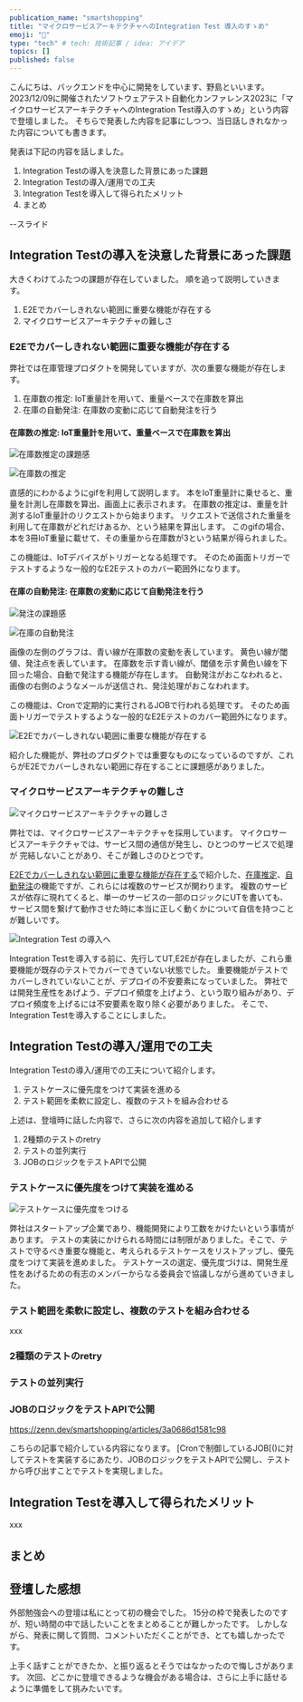 ```yaml
---
publication_name: "smartshopping"
title: "マイクロサービスアーキテクチャへのIntegration Test 導入のすゝめ"
emoji: "🎤"
type: "tech" # tech: 技術記事 / idea: アイデア
topics: []
published: false
---
```


こんにちは、バックエンドを中心に開発をしています、野島といいます。
2023/12/09に開催されたソフトウェアテスト自動化カンファレンス2023に「マイクロサービスアーキテクチャへのIntegration Test導入のすゝめ」という内容で登壇しました。
そちらで発表した内容を記事にしつつ、当日話しきれなかった内容についても書きます。

発表は下記の内容を話しました。

1. Integration Testの導入を決意した背景にあった課題
1. Integration Testの導入/運用での工夫
1. Integration Testを導入して得られたメリット
1. まとめ

--スライド

## Integration Testの導入を決意した背景にあった課題

大きくわけてふたつの課題が存在していました。
順を追って説明していきます。

1. E2Eでカバーしきれない範囲に重要な機能が存在する
1. マイクロサービスアーキテクチャの難しさ

### E2Eでカバーしきれない範囲に重要な機能が存在する

弊社では在庫管理プロダクトを開発していますが、次の重要な機能が存在します。

1. 在庫数の推定: IoT重量計を用いて、重量ベースで在庫数を算出
1. 在庫の自動発注: 在庫数の変動に応じて自動発注を行う

#### 在庫数の推定: IoT重量計を用いて、重量ベースで在庫数を算出

![在庫数推定の課題感](/images/IT-kadai-subscription.png)

![在庫数の推定](/images/subscription-description.gif)

直感的にわかるようにgifを利用して説明します。
本をIoT重量計に乗せると、重量を計測し在庫数を算出、画面上に表示されます。 
在庫数の推定は、重量を計測するIoT重量計のリクエストから始まります。
リクエストで送信された重量を利用して在庫数がどれだけあるか、という結果を算出します。
このgifの場合、本を3冊IoT重量に載せて、その重量から在庫数が3という結果が得られました。

この機能は、IoTデバイスがトリガーとなる処理です。
そのため画面トリガーでテストするような一般的なE2Eテストのカバー範囲外になります。

#### 在庫の自動発注: 在庫数の変動に応じて自動発注を行う

![発注の課題感](/images/it-kadai-order.png)

![在庫の自動発注](/images/order-description.png)

画像の左側のグラフは、青い線が在庫数の変動を表しています。
黄色い線が閾値、発注点を表しています。
在庫数を示す青い線が、閾値を示す黄色い線を下回った場合、自動で発注する機能が存在します。
自動発注がおこなわれると、画像の右側のようなメールが送信され、発注処理がおこなわれます。

この機能は、Cronで定期的に実行されるJOBで行われる処理です。
そのため画面トリガーでテストするような一般的なE2Eテストのカバー範囲外になります。

![E2Eでカバーしきれない範囲に重要な機能が存在する](/images/IT-kadai-NOT-covering-e2e.png)

紹介した機能が、弊社のプロダクトでは重要なものになっているのですが、これらがE2Eでカバーしきれない範囲に存在することに課題感がありました。

### マイクロサービスアーキテクチャの難しさ

![マイクロサービスアーキテクチャの難しさ](/images/IT-kadai-difficulty-of-MS.png)

弊社では、マイクロサービスアーキテクチャを採用しています。
マイクロサービスアーキテクチャでは、サービス間の通信が発生し、ひとつのサービスで処理が
完結しないことがあり、そこが難しさのひとつです。

[E2Eでカバーしきれない範囲に重要な機能が存在する]()で紹介した、[在庫推定]()、[自動発注]()の機能ですが、これらには複数のサービスが関わります。
複数のサービスが依存に現れてくると、単一のサービスの一部のロジックにUTを書いても、サービス間を繋げて動作させた時に本当に正しく動くかについて自信を持つことが難しいです。

![Integration Test の導入へ](/images/to-inroduce-IT.png)

Integration Testを導入する前に、先行してUT,E2Eが存在しましたが、これら重要機能が既存のテストでカバーできていない状態でした。
重要機能がテストでカバーしきれていないことが、デプロイの不安要素になっていました。
弊社では開発生産性をあげよう、デプロイ頻度を上げよう、という取り組みがあり、デプロイ頻度を上げるには不安要素を取り除く必要がありました。
そこで、Integration Testを導入することにしました。

## Integration Testの導入/運用での工夫

Integration Testの導入/運用での工夫について紹介します。

1. テストケースに優先度をつけて実装を進める
1. テスト範囲を柔軟に設定し、複数のテストを組み合わせる

上述は、登壇時に話した内容で、さらに次の内容を追加して紹介します

1. 2種類のテストのretry
1. テストの並列実行
1. JOBのロジックをテストAPIで公開

### テストケースに優先度をつけて実装を進める

![テストケースに優先度をつける](/images/IT-kuhu-testcase.png)

弊社はスタートアップ企業であり、機能開発により工数をかけたいという事情があります。
テストの実装にかけられる時間には制限がありました。そこで、テストで守るべき重要な機能と、考えられるテストケースをリストアップし、優先度をつけて実装を進めました。
テストケースの選定、優先度づけは、開発生産性をあげるための有志のメンバーからなる委員会で協議しながら進めていきました。

### テスト範囲を柔軟に設定し、複数のテストを組み合わせる

xxx

### 2種類のテストのretry

### テストの並列実行

### JOBのロジックをテストAPIで公開

https://zenn.dev/smartshopping/articles/3a0686d1581c98

こちらの記事で紹介している内容になります。
[Cronで制御しているJOB[()に対してテストを実装するにあたり、JOBのロジックをテストAPIで公開し、テストから呼び出すことでテストを実現しました。

## Integration Testを導入して得られたメリット

xxx

## まとめ

## 登壇した感想

外部勉強会への登壇は私にとって初の機会でした。
15分の枠で発表したのですが、短い時間の中で話したいことをまとめることが難しかったです。
しかしながら、発表に関して質問、コメントいただくことができ、とても嬉しかったです。

上手く話すことができたか、と振り返るとそうではなかったので悔しさがあります。
次回、どこかに登壇できるような機会がある場合は、さらに上手に話せるように準備をして挑みたいです。
